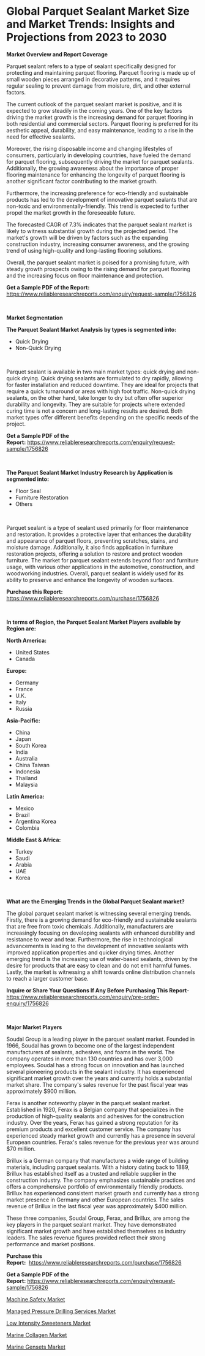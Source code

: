 <p><h1>Global Parquet Sealant Market Size and Market Trends: Insights and Projections from 2023 to 2030</h1></p><p><strong>Market Overview and Report Coverage</strong></p>
<p><p>Parquet sealant refers to a type of sealant specifically designed for protecting and maintaining parquet flooring. Parquet flooring is made up of small wooden pieces arranged in decorative patterns, and it requires regular sealing to prevent damage from moisture, dirt, and other external factors.</p><p>The current outlook of the parquet sealant market is positive, and it is expected to grow steadily in the coming years. One of the key factors driving the market growth is the increasing demand for parquet flooring in both residential and commercial sectors. Parquet flooring is preferred for its aesthetic appeal, durability, and easy maintenance, leading to a rise in the need for effective sealants.</p><p>Moreover, the rising disposable income and changing lifestyles of consumers, particularly in developing countries, have fueled the demand for parquet flooring, subsequently driving the market for parquet sealants. Additionally, the growing awareness about the importance of proper flooring maintenance for enhancing the longevity of parquet flooring is another significant factor contributing to the market growth.</p><p>Furthermore, the increasing preference for eco-friendly and sustainable products has led to the development of innovative parquet sealants that are non-toxic and environmentally-friendly. This trend is expected to further propel the market growth in the foreseeable future.</p><p>The forecasted CAGR of 7.3% indicates that the parquet sealant market is likely to witness substantial growth during the projected period. The market's growth will be driven by factors such as the expanding construction industry, increasing consumer awareness, and the growing trend of using high-quality and long-lasting flooring solutions.</p><p>Overall, the parquet sealant market is poised for a promising future, with steady growth prospects owing to the rising demand for parquet flooring and the increasing focus on floor maintenance and protection.</p></p>
<p><strong>Get a Sample PDF of the Report:</strong> <a href="https://www.reliableresearchreports.com/enquiry/request-sample/1756826">https://www.reliableresearchreports.com/enquiry/request-sample/1756826</a></p>
<p>&nbsp;</p>
<p><strong>Market Segmentation</strong></p>
<p><strong>The Parquet Sealant Market Analysis by types is segmented into:</strong></p>
<p><ul><li>Quick Drying</li><li>Non-Quick Drying</li></ul></p>
<p>&nbsp;</p>
<p><p>Parquet sealant is available in two main market types: quick drying and non-quick drying. Quick drying sealants are formulated to dry rapidly, allowing for faster installation and reduced downtime. They are ideal for projects that require a quick turnaround or areas with high foot traffic. Non-quick drying sealants, on the other hand, take longer to dry but often offer superior durability and longevity. They are suitable for projects where extended curing time is not a concern and long-lasting results are desired. Both market types offer different benefits depending on the specific needs of the project.</p></p>
<p><strong>Get a Sample PDF of the Report:</strong>&nbsp;<a href="https://www.reliableresearchreports.com/enquiry/request-sample/1756826">https://www.reliableresearchreports.com/enquiry/request-sample/1756826</a></p>
<p>&nbsp;</p>
<p><strong>The Parquet Sealant Market Industry Research by Application is segmented into:</strong></p>
<p><ul><li>Floor Seal</li><li>Furniture Restoration</li><li>Others</li></ul></p>
<p>&nbsp;</p>
<p><p>Parquet sealant is a type of sealant used primarily for floor maintenance and restoration. It provides a protective layer that enhances the durability and appearance of parquet floors, preventing scratches, stains, and moisture damage. Additionally, it also finds application in furniture restoration projects, offering a solution to restore and protect wooden furniture. The market for parquet sealant extends beyond floor and furniture usage, with various other applications in the automotive, construction, and woodworking industries. Overall, parquet sealant is widely used for its ability to preserve and enhance the longevity of wooden surfaces.</p></p>
<p><strong>Purchase this Report:</strong>&nbsp; <a href="https://www.reliableresearchreports.com/purchase/1756826">https://www.reliableresearchreports.com/purchase/1756826</a></p>
<p>&nbsp;</p>
<p><strong>In terms of Region, the Parquet Sealant Market Players available by Region are:</strong></p>
<p>
    <p> <strong> North America: </strong>
        <ul>
            <li>United States</li>
            <li>Canada</li>
        </ul>
        </p> 
    <p> <strong> Europe: </strong>
        <ul>
            <li>Germany</li>
            <li>France</li>
            <li>U.K.</li>
            <li>Italy</li>
            <li>Russia</li>
        </ul>
        </p> 
    <p> <strong> Asia-Pacific: </strong>
        <ul>
            <li>China</li>
            <li>Japan</li>
            <li>South Korea</li>
            <li>India</li>
            <li>Australia</li>
            <li>China Taiwan</li>
            <li>Indonesia</li>
            <li>Thailand</li>
            <li>Malaysia</li>
        </ul>
        </p> 
    <p> <strong> Latin America: </strong>
        <ul>
            <li>Mexico</li>
            <li>Brazil</li>
            <li>Argentina Korea</li>
            <li>Colombia</li>
        </ul>
        </p> 
    <p> <strong> Middle East & Africa: </strong>
        <ul>
            <li>Turkey</li>
            <li>Saudi</li>
            <li>Arabia</li>
            <li>UAE</li>
            <li>Korea</li>
        </ul>
    </p>
    </p>
<p>&nbsp;</p>
<p><strong>What are the Emerging Trends in the Global Parquet Sealant market?</strong></p>
<p><p>The global parquet sealant market is witnessing several emerging trends. Firstly, there is a growing demand for eco-friendly and sustainable sealants that are free from toxic chemicals. Additionally, manufacturers are increasingly focusing on developing sealants with enhanced durability and resistance to wear and tear. Furthermore, the rise in technological advancements is leading to the development of innovative sealants with improved application properties and quicker drying times. Another emerging trend is the increasing use of water-based sealants, driven by the desire for products that are easy to clean and do not emit harmful fumes. Lastly, the market is witnessing a shift towards online distribution channels to reach a larger customer base.</p></p>
<p><strong>Inquire or Share Your Questions If Any Before Purchasing This Report</strong>- <a href="https://www.reliableresearchreports.com/enquiry/pre-order-enquiry/1756826">https://www.reliableresearchreports.com/enquiry/pre-order-enquiry/1756826</a></p>
<p>&nbsp;</p>
<p><strong>Major Market Players</strong></p>
<p><p>Soudal Group is a leading player in the parquet sealant market. Founded in 1966, Soudal has grown to become one of the largest independent manufacturers of sealants, adhesives, and foams in the world. The company operates in more than 130 countries and has over 3,000 employees. Soudal has a strong focus on innovation and has launched several pioneering products in the sealant industry. It has experienced significant market growth over the years and currently holds a substantial market share. The company's sales revenue for the past fiscal year was approximately $900 million.</p><p>Ferax is another noteworthy player in the parquet sealant market. Established in 1920, Ferax is a Belgian company that specializes in the production of high-quality sealants and adhesives for the construction industry. Over the years, Ferax has gained a strong reputation for its premium products and excellent customer service. The company has experienced steady market growth and currently has a presence in several European countries. Ferax's sales revenue for the previous year was around $70 million.</p><p>Brillux is a German company that manufactures a wide range of building materials, including parquet sealants. With a history dating back to 1889, Brillux has established itself as a trusted and reliable supplier in the construction industry. The company emphasizes sustainable practices and offers a comprehensive portfolio of environmentally friendly products. Brillux has experienced consistent market growth and currently has a strong market presence in Germany and other European countries. The sales revenue of Brillux in the last fiscal year was approximately $400 million.</p><p>These three companies, Soudal Group, Ferax, and Brillux, are among the key players in the parquet sealant market. They have demonstrated significant market growth and have established themselves as industry leaders. The sales revenue figures provided reflect their strong performance and market positions.</p></p>
<p><strong>Purchase this Report:</strong>&nbsp;&nbsp;<a href="https://www.reliableresearchreports.com/purchase/1756826">https://www.reliableresearchreports.com/purchase/1756826</a></p>
<p></p>
<p><strong>Get a Sample PDF of the Report:</strong>&nbsp;<a href="https://www.reliableresearchreports.com/enquiry/request-sample/1756826">https://www.reliableresearchreports.com/enquiry/request-sample/1756826</a></p>
<p><p><a href="https://medium.com/@santosdicki2023/machine-safety-market-exploring-market-share-market-trends-and-future-growth-05976ad7998f">Machine Safety Market</a></p><p><a href="https://medium.com/@santaraynor/managed-pressure-drilling-services-market-trends-and-market-analysis-forecasted-for-period-9da83f533f89">Managed Pressure Drilling Services Market</a></p><p><a href="https://medium.com/@ardithlynch1906/decoding-low-intensity-sweeteners-market-metrics-market-share-trends-and-growth-patterns-759722087090">Low Intensity Sweeteners Market</a></p><p><a href="https://medium.com/@jeffrystehr/marine-collagen-market-trends-and-market-analysis-forecasted-for-period-2023-2030-74441afc97fc">Marine Collagen Market</a></p><p><a href="https://medium.com/@lupeosinski/marine-gensets-market-analysis-its-cagr-market-segmentation-and-global-industry-overview-7b99c15d7e92">Marine Gensets Market</a></p></p>